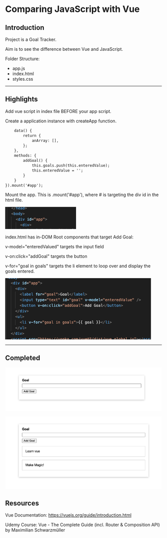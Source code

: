 # Comparing JavaScript with Vue

## Introduction

Project is a Goal Tracker. 

Aim is to see the difference between Vue and JavaScript. 

Folder Structure: 

* app.js
* index.html
* styles.css

___

## Highlights

Add vue script in index file BEFORE your app script.

Create a application instance with createApp function.

```Vue.createApp({
    data() {
        return {
            anArray: [],
        };
    },
    methods: {
        addGoal() {
            this.goals.push(this.enteredValue);
            this.enteredValue = '';
        }
    }
}).mount('#app');

```

Mount the app. This is .mount('#app'), where # is targeting the div id in the html file. 

![div id targeting](/images/div.png)

index.html has in-DOM Root components that target Add Goal:

v-model="enteredValued" targets the input field

v-on:click="addGoal" targets the button 

v-for="goal in goals" targets the li element to loop over and display the goals entered.

![components](images/components.png)

___

## Completed

![Goal Tracker](images/goalTracker.png)

![Completed goal tracked with Vue](images/completed.png)

## Resources

Vue Documentation: https://vuejs.org/guide/introduction.html

Udemy Course: Vue - The Complete Guide (incl. Router & Composition API) by Maximilian Schwarzmüller